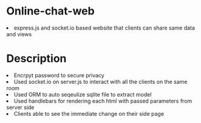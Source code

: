 # Online-chat-web
<li>express.js and socket.io based website that clients can share same data and views</li>
<h1>Description</h1>
<li>Encrpyt password to secure privacy</li>
<li>Used socket.io on server.js to interact with all the clients on the same room</li>
<li>Used ORM to auto seqeulize sqlite file to extract model</li>
<li>Used handlebars for rendering each html with passed parameters from server side</li>
<li>Clients able to see the immediate change on their side page</li>
